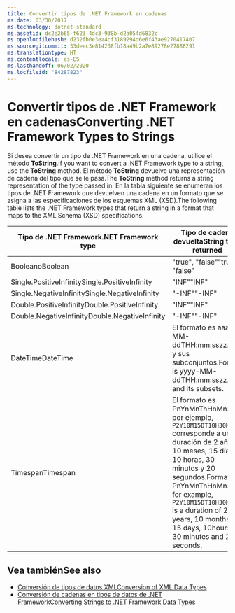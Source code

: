 ```yaml
---
title: Convertir tipos de .NET Framework en cadenas
ms.date: 03/30/2017
ms.technology: dotnet-standard
ms.assetid: dc2e2b65-f623-4dc3-938b-d2a054d6832c
ms.openlocfilehash: d232fb0e3ea4cf3189294d6e6f43ae9270417407
ms.sourcegitcommit: 33deec3e814238fb18a49b2a7e89278e27888291
ms.translationtype: HT
ms.contentlocale: es-ES
ms.lasthandoff: 06/02/2020
ms.locfileid: "84287823"
---
```

# <a name="converting-net-framework-types-to-strings"></a><span data-ttu-id="90936-102">Convertir tipos de .NET Framework en cadenas</span><span class="sxs-lookup"><span data-stu-id="90936-102">Converting .NET Framework Types to Strings</span></span>
<span data-ttu-id="90936-103">Si desea convertir un tipo de .NET Framework en una cadena, utilice el método **ToString**.</span><span class="sxs-lookup"><span data-stu-id="90936-103">If you want to convert a .NET Framework type to a string, use the **ToString** method.</span></span> <span data-ttu-id="90936-104">El método **ToString** devuelve una representación de cadena del tipo que se le pasa.</span><span class="sxs-lookup"><span data-stu-id="90936-104">The **ToString** method returns a string representation of the type passed in.</span></span> <span data-ttu-id="90936-105">En la tabla siguiente se enumeran los tipos de .NET Framework que devuelven una cadena en un formato que se asigna a las especificaciones de los esquemas XML (XSD).</span><span class="sxs-lookup"><span data-stu-id="90936-105">The following table lists the .NET Framework types that return a string in a format that maps to the XML Schema (XSD) specifications.</span></span>  
  
|<span data-ttu-id="90936-106">Tipo de .NET Framework</span><span class="sxs-lookup"><span data-stu-id="90936-106">.NET Framework type</span></span>|<span data-ttu-id="90936-107">Tipo de cadena devuelta</span><span class="sxs-lookup"><span data-stu-id="90936-107">String type returned</span></span>|  
|-------------------------|--------------------------|  
|<span data-ttu-id="90936-108">Booleano</span><span class="sxs-lookup"><span data-stu-id="90936-108">Boolean</span></span>|<span data-ttu-id="90936-109">"true", "false"</span><span class="sxs-lookup"><span data-stu-id="90936-109">"true", "false"</span></span>|  
|<span data-ttu-id="90936-110">Single.PositiveInfinity</span><span class="sxs-lookup"><span data-stu-id="90936-110">Single.PositiveInfinity</span></span>|<span data-ttu-id="90936-111">"INF"</span><span class="sxs-lookup"><span data-stu-id="90936-111">"INF"</span></span>|  
|<span data-ttu-id="90936-112">Single.NegativeInfinity</span><span class="sxs-lookup"><span data-stu-id="90936-112">Single.NegativeInfinity</span></span>|<span data-ttu-id="90936-113">"-INF"</span><span class="sxs-lookup"><span data-stu-id="90936-113">"-INF"</span></span>|  
|<span data-ttu-id="90936-114">Double.PositiveInfinity</span><span class="sxs-lookup"><span data-stu-id="90936-114">Double.PositiveInfinity</span></span>|<span data-ttu-id="90936-115">"INF"</span><span class="sxs-lookup"><span data-stu-id="90936-115">"INF"</span></span>|  
|<span data-ttu-id="90936-116">Double.NegativeInfinity</span><span class="sxs-lookup"><span data-stu-id="90936-116">Double.NegativeInfinity</span></span>|<span data-ttu-id="90936-117">"-INF"</span><span class="sxs-lookup"><span data-stu-id="90936-117">"-INF"</span></span>|  
|<span data-ttu-id="90936-118">DateTime</span><span class="sxs-lookup"><span data-stu-id="90936-118">DateTime</span></span>|<span data-ttu-id="90936-119">El formato es aaaa-MM-ddTHH:mm:sszzzzzz y sus subconjuntos.</span><span class="sxs-lookup"><span data-stu-id="90936-119">Format is yyyy-MM-ddTHH:mm:sszzzzzz and its subsets.</span></span>|  
|<span data-ttu-id="90936-120">Timespan</span><span class="sxs-lookup"><span data-stu-id="90936-120">Timespan</span></span>|<span data-ttu-id="90936-121">El formato es PnYnMnTnHnMnS, por ejemplo, `P2Y10M15DT10H30M20S` corresponde a una duración de 2 años, 10 meses, 15 días, 10 horas, 30 minutos y 20 segundos.</span><span class="sxs-lookup"><span data-stu-id="90936-121">Format is PnYnMnTnHnMnS, for example, `P2Y10M15DT10H30M20S` is a duration of 2 years, 10 months, 15 days, 10hours, 30 minutes and 20 seconds.</span></span>|  
  
## <a name="see-also"></a><span data-ttu-id="90936-122">Vea también</span><span class="sxs-lookup"><span data-stu-id="90936-122">See also</span></span>

- [<span data-ttu-id="90936-123">Conversión de tipos de datos XML</span><span class="sxs-lookup"><span data-stu-id="90936-123">Conversion of XML Data Types</span></span>](conversion-of-xml-data-types.md)
- [<span data-ttu-id="90936-124">Conversión de cadenas en tipos de datos de .NET Framework</span><span class="sxs-lookup"><span data-stu-id="90936-124">Converting Strings to .NET Framework Data Types</span></span>](converting-strings-to-dotnet-data-types.md)
